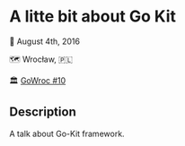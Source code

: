 # A litte bit about Go Kit

📆 August 4th, 2016

🗺️ Wrocław, 🇵🇱

🏛️ [GoWroc #10](https://www.meetup.com/gowroc/events/232802752/)

## Description

A talk about Go-Kit framework.
